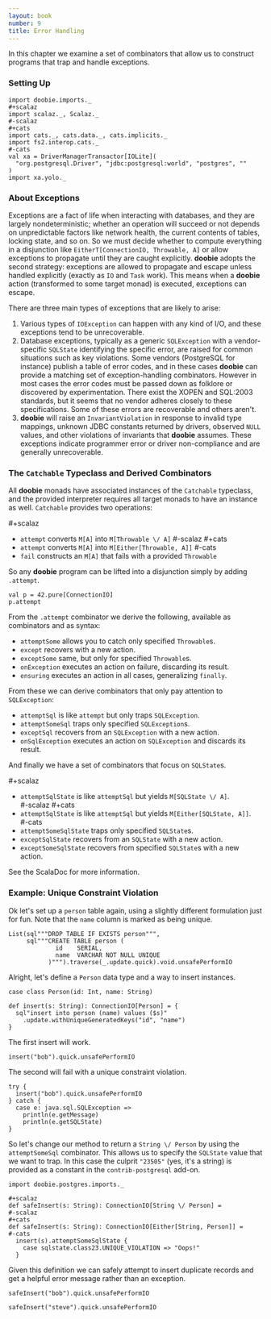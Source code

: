 ```yaml
---
layout: book
number: 9
title: Error Handling
---
```


In this chapter we examine a set of combinators that allow us to construct programs that trap and handle exceptions.

### Setting Up

```tut:silent
import doobie.imports._
#+scalaz
import scalaz._, Scalaz._
#-scalaz
#+cats
import cats._, cats.data._, cats.implicits._
import fs2.interop.cats._
#-cats
val xa = DriverManagerTransactor[IOLite](
  "org.postgresql.Driver", "jdbc:postgresql:world", "postgres", ""
)
import xa.yolo._
```

### About Exceptions

Exceptions are a fact of life when interacting with databases, and they are largely nondeterministic; whether an operation will succeed or not depends on unpredictable factors like network health, the current contents of tables, locking state, and so on. So we must decide whether to compute everything in a disjunction like `EitherT[ConnectionIO, Throwable, A]` or allow exceptions to propagate until they are caught explicitly. **doobie** adopts the second strategy: exceptions are allowed to propagate and escape unless handled explicitly (exactly as `IO` and `Task` work). This means when a **doobie** action (transformed to some target monad) is executed, exceptions can escape.

There are three main types of exceptions that are likely to arise:

1. Various types of `IOException` can happen with any kind of I/O, and these exceptions tend to be unrecoverable.
1. Database exceptions, typically as a generic `SQLException` with a vendor-specific `SQLState` identifying the specific error, are raised for common situations such as key violations. Some vendors (PostgreSQL for instance) publish a table of error codes, and in these cases **doobie** can provide a matching set of exception-handling combinators. However in most cases the error codes must be passed down as folklore or discovered by experimentation. There exist the XOPEN and SQL:2003 standards, but it seems that no vendor adheres closely to these specifications. Some of these errors are recoverable and others aren't.
1. **doobie** will raise an `InvariantViolation` in response to invalid type mappings, unknown JDBC constants returned by drivers, observed `NULL` values, and other violations of invariants that **doobie** assumes. These exceptions indicate programmer error or driver non-compliance and are generally unrecoverable.

### The `Catchable` Typeclass and Derived Combinators

All **doobie** monads have associated instances of the `Catchable` typeclass, and the provided interpreter requires all target monads to have an instance as well. `Catchable` provides two operations:

#+scalaz
- `attempt` converts `M[A]` into `M[Throwable \/ A]`
#-scalaz
#+cats
- `attempt` converts `M[A]` into `M[Either[Throwable, A]]`
#-cats
- `fail` constructs an `M[A]` that fails with a provided `Throwable`

So any **doobie** program can be lifted into a disjunction simply by adding `.attempt`.

```tut
val p = 42.pure[ConnectionIO]
p.attempt
```

From the `.attempt` combinator we derive the following, available as combinators and as syntax:

- `attemptSome` allows you to catch only specified `Throwable`s.
- `except` recovers with a new action.
- `exceptSome` same, but only for specified `Throwable`s.
- `onException` executes an action on failure, discarding its result.
- `ensuring` executes an action in all cases, generalizing `finally`.

From these we can derive combinators that only pay attention to `SQLException`:

- `attemptSql` is like `attempt` but only traps `SQLException`.
- `attemptSomeSql` traps only specified `SQLException`s.
- `exceptSql` recovers from an `SQLException` with a new action.
- `onSqlException` executes an action on `SQLException` and discards its result.

And finally we have a set of combinators that focus on `SQLState`s.

#+scalaz
- `attemptSqlState` is like `attemptSql` but yields `M[SQLState \/ A]`.     
#-scalaz
#+cats
- `attemptSqlState` is like `attemptSql` but yields `M[Either[SQLState, A]]`.     
#-cats
- `attemptSomeSqlState` traps only specified `SQLState`s.
- `exceptSqlState` recovers from an `SQLState` with a new action.
- `exceptSomeSqlState`  recovers from specified `SQLState`s with a new action.

See the ScalaDoc for more information.

### Example: Unique Constraint Violation

Ok let's set up a `person` table again, using a slightly different formulation just for fun. Note that the `name` column is marked as being unique.

```tut
List(sql"""DROP TABLE IF EXISTS person""",
     sql"""CREATE TABLE person (
             id    SERIAL,
             name  VARCHAR NOT NULL UNIQUE
           )""").traverse(_.update.quick).void.unsafePerformIO
```

Alright, let's define a `Person` data type and a way to insert instances.


```tut:silent
case class Person(id: Int, name: String)

def insert(s: String): ConnectionIO[Person] = {
  sql"insert into person (name) values ($s)"
    .update.withUniqueGeneratedKeys("id", "name")
}
```

The first insert will work.

```tut
insert("bob").quick.unsafePerformIO
```

The second will fail with a unique constraint violation.

```tut
try {
  insert("bob").quick.unsafePerformIO
} catch {
  case e: java.sql.SQLException =>
    println(e.getMessage)
    println(e.getSQLState)
}
```

So let's change our method to return a `String \/ Person` by using the `attemptSomeSql` combinator. This allows us to specify the `SQLState` value that we want to trap. In this case the culprit `"23505"` (yes, it's a string) is provided as a constant in the `contrib-postgresql` add-on.


```tut:silent
import doobie.postgres.imports._

#+scalaz
def safeInsert(s: String): ConnectionIO[String \/ Person] =
#-scalaz
#+cats
def safeInsert(s: String): ConnectionIO[Either[String, Person]] =
#-cats
  insert(s).attemptSomeSqlState {
    case sqlstate.class23.UNIQUE_VIOLATION => "Oops!"
  }
```

Given this definition we can safely attempt to insert duplicate records and get a helpful error message rather than an exception.


```tut
safeInsert("bob").quick.unsafePerformIO

safeInsert("steve").quick.unsafePerformIO
```
